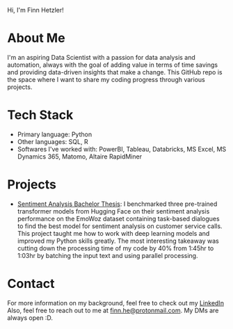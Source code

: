 Hi, I'm Finn Hetzler! 

# About Me
I'm an aspiring Data Scientist with a passion for data analysis and automation, always with the goal of adding value in terms of time savings and providing data-driven insights that make a change. This GitHub repo is the space where I want to share my coding progress through various projects.

# Tech Stack
- Primary language: Python
- Other languages: SQL, R
- Softwares I've worked with: PowerBI, Tableau, Databricks, MS Excel, MS Dynamics 365, Matomo, Altaire RapidMiner

# Projects
- [Sentiment Analysis Bachelor Thesis](https://github.com/FinnHet13/CodingProjects/tree/main/sentiment_analysis_bachelor_thesis): I benchmarked three pre-trained transformer models from Hugging Face on their sentiment analysis performance on the EmoWoz dataset containing task-based dialogues to find the best model for sentiment analysis on customer service calls. This project taught me how to work with deep learning models and improved my Python skills greatly. The most interesting takeaway was cutting down the processing time of my code by 40% from 1:45hr to 1:03hr by batching the input text and using parallel processing.

# Contact
For more information on my background, feel free to check out my [LinkedIn](https://www.linkedin.com/in/finn-hetzler/)
Also, feel free to reach out to me at [finn.he@protonmail.com](mailto:finn.he@protonmail.com). My DMs are always open :D.
